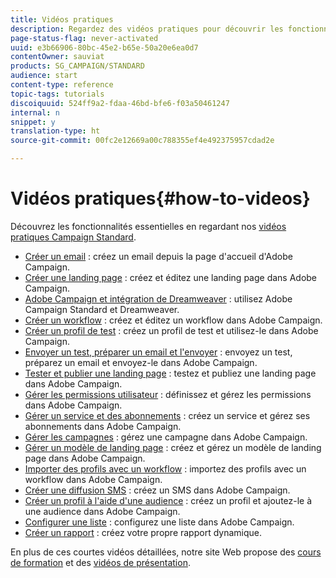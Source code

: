 ```yaml
---
title: Vidéos pratiques
description: Regardez des vidéos pratiques pour découvrir les fonctionnalités essentielles d'Adobe Campaign.
page-status-flag: never-activated
uuid: e3b66906-80bc-45e2-b65e-50a20e6ea0d7
contentOwner: sauviat
products: SG_CAMPAIGN/STANDARD
audience: start
content-type: reference
topic-tags: tutorials
discoiquuid: 524ff9a2-fdaa-46bd-bfe6-f03a50461247
internal: n
snippet: y
translation-type: ht
source-git-commit: 00fc2e12669a00c788355ef4e492375957cdad2e

---
```



# Vidéos pratiques{#how-to-videos}

Découvrez les fonctionnalités essentielles en regardant nos [vidéos pratiques Campaign Standard](https://helpx.adobe.com/fr/campaign/kt/acs/index/acs-videos.html).

* [Créer un email](https://helpx.adobe.com/fr/campaign/kt/acs/using/acs-create-email-from-homepage-feature-video-use.html) : créez un email depuis la page d'accueil d'Adobe Campaign.
* [Créer une landing page](https://helpx.adobe.com/fr/campaign/kt/acs/using/acs-create-edit-landing-page-feature-video-use.html) : créez et éditez une landing page dans Adobe Campaign.
* [Adobe Campaign et intégration de Dreamweaver](https://docs.campaign.adobe.com/doc/standard/en/Videos/ACS_Dreamweaver.mp4) : utilisez Adobe Campaign Standard et Dreamweaver.
* [Créer un workflow](https://helpx.adobe.com/fr/campaign/kt/acs/using/acs-create-workflow-feature-video-use.html) : créez et éditez un workflow dans Adobe Campaign.
* [Créer un profil de test](https://helpx.adobe.com/fr/campaign/kt/acs/using/acs-test-profiles-feature-video-use.html) : créez un profil de test et utilisez-le dans Adobe Campaign.
* [Envoyer un test, préparer un email et l'envoyer](https://helpx.adobe.com/fr/campaign/kt/acs/using/acs-sending-test-preparing-sending-email-feature-video-use.html) : envoyez un test, préparez un email et envoyez-le dans Adobe Campaign.
* [Tester et publier une landing page](https://helpx.adobe.com/fr/campaign/kt/acs/using/acs-create-edit-landing-page-feature-video-use.html) : testez et publiez une landing page dans Adobe Campaign.
* [Gérer les permissions utilisateur](https://helpx.adobe.com/fr/campaign/kt/acs/using/acs-user-access-rights-feature-video-use.html) : définissez et gérez les permissions dans Adobe Campaign.
* [Gérer un service et des abonnements](https://helpx.adobe.com/fr/campaign/kt/acs/using/acs-services-and-subscriptions-feature-video-use.html) : créez un service et gérez ses abonnements dans Adobe Campaign.
* [Gérer les campagnes](https://helpx.adobe.com/fr/campaign/kt/acs/using/acs-managing-campaigns-feature-video-use.html) : gérez une campagne dans Adobe Campaign.
* [Gérer un modèle de landing page](https://docs.campaign.adobe.com/doc/standard/en/Videos/LP_template_configuration.mp4) : créez et gérez un modèle de landing page dans Adobe Campaign.
* [Importer des profils avec un workflow](https://docs.campaign.adobe.com/doc/standard/en/Videos/importing_profiles.mp4) : importez des profils avec un workflow dans Adobe Campaign.
* [Créer une diffusion SMS](https://docs.campaign.adobe.com/doc/standard/en/Videos/creating_sms.mp4) : créez un SMS dans Adobe Campaign.
* [Créer un profil à l'aide d'une audience](https://docs.campaign.adobe.com/doc/standard/en/Videos/creating_profile_using_audience.mp4) : créez un profil et ajoutez-le à une audience dans Adobe Campaign.
* [Configurer une liste](https://docs.campaign.adobe.com/doc/standard/en/Videos/configuring_list_ACS.mp4) : configurez une liste dans Adobe Campaign.
* [Créer un rapport](https://helpx.adobe.com/fr/campaign/kt/acs/using/acs-creating-a-dynamic-report-feature-video-use.html) : créez votre propre rapport dynamique.

En plus de ces courtes vidéos détaillées, notre site Web propose des [cours de formation](https://training.adobe.com/training/courses.html) et des [vidéos de présentation](http://www.adobe.com/training/video.html).

